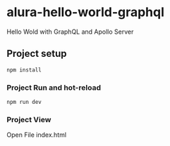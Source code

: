 # alura-hello-world-graphql
Hello Wold with GraphQL and Apollo Server

## Project setup
```
npm install
```
### Project Run and hot-reload
```
npm run dev
```

### Project View
Open File index.html
